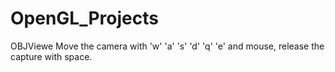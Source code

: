 # OpenGL_Projects

OBJViewe Move the camera with 'w' 'a' 's' 'd' 'q' 'e' and mouse, release the capture with space.
